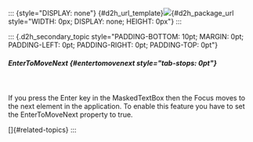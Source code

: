 ::: {style="DISPLAY: none"}
[](ms-xhelp:///?Id=d2h_url_template){#d2h_url_template}![](!package_url!){#d2h_package_url style="WIDTH: 0px; DISPLAY: none; HEIGHT: 0px"}
:::

::: {.d2h_secondary_topic style="PADDING-BOTTOM: 10pt; MARGIN: 0pt; PADDING-LEFT: 0pt; PADDING-RIGHT: 0pt; PADDING-TOP: 0pt"}
##### EnterToMoveNext {#entertomovenext style="tab-stops: 0pt"}

 

If you press the Enter key in the MaskedTextBox then the Focus moves to the next element in the application. To enable this feature you have to set the EnterToMoveNext property to true.

[]{#related-topics}
:::
